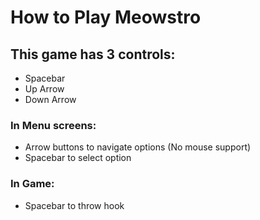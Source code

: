 # How to Play Meowstro
## This game has 3 controls:
- Spacebar
- Up Arrow
- Down Arrow

### In Menu screens:
- Arrow buttons to navigate options (No mouse support)
- Spacebar to select option

### In Game:
- Spacebar to throw hook
